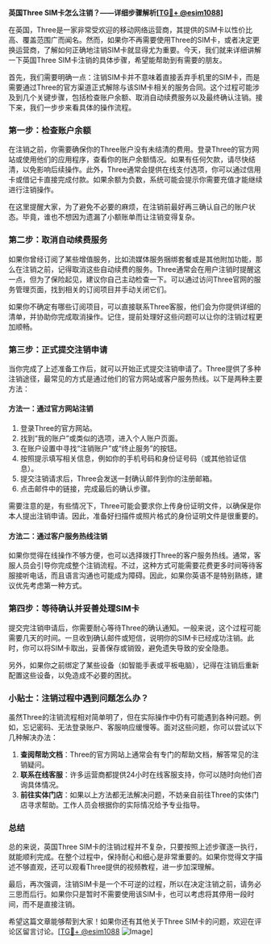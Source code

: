 **英国Three SIM卡怎么注销？——详细步骤解析[[TG💪+ @esim1088](https://t.me/s/esim1088)]**

在英国，Three是一家非常受欢迎的移动网络运营商，其提供的SIM卡以性价比高、覆盖范围广而闻名。然而，如果你不再需要使用Three的SIM卡，或者决定更换运营商，了解如何正确地注销SIM卡就显得尤为重要。今天，我们就来详细讲解一下英国Three SIM卡注销的具体步骤，希望能帮助到有需要的朋友。

首先，我们需要明确一点：注销SIM卡并不意味着直接丢弃手机里的SIM卡，而是需要通过Three的官方渠道正式解除与该SIM卡相关的服务合同。这个过程可能涉及到几个关键步骤，包括检查账户余额、取消自动续费服务以及最终确认注销。接下来，我们一步步来看具体的操作流程。

### 第一步：检查账户余额

在注销之前，你需要确保你的Three账户没有未结清的费用。登录Three的官方网站或使用他们的应用程序，查看你的账户余额情况。如果有任何欠款，请尽快结清，以免影响后续操作。此外，Three通常会提供在线支付选项，你可以通过信用卡或借记卡直接完成付款。如果余额为负数，系统可能会提示你需要充值才能继续进行注销操作。

在这里提醒大家，为了避免不必要的麻烦，在注销前最好再三确认自己的账户状态。毕竟，谁也不想因为遗漏了小额账单而让注销变得复杂。

### 第二步：取消自动续费服务

如果你曾经订阅了某些增值服务，比如流媒体服务捆绑套餐或是其他附加功能，那么在注销之前，记得取消这些自动续费的服务。Three通常会在用户注销时提醒这一点，但为了保险起见，建议你自己主动检查一下。可以通过访问Three官网的服务管理页面，找到相关的订阅项目并手动关闭它们。

如果你不确定有哪些订阅项目，可以直接联系Three客服，他们会为你提供详细的清单，并协助你完成取消操作。记住，提前处理好这些问题可以让你的注销过程更加顺畅。

### 第三步：正式提交注销申请

当你完成了上述准备工作后，就可以开始正式提交注销申请了。Three提供了多种注销途径，最常见的方式是通过他们的官方网站或客户服务热线。以下是两种主要方法：

#### 方法一：通过官方网站注销

1. 登录Three的官方网站。
2. 找到“我的账户”或类似的选项，进入个人账户页面。
3. 在账户设置中寻找“注销账户”或“终止服务”的按钮。
4. 按照提示填写相关信息，例如你的手机号码和身份证号码（或其他验证信息）。
5. 提交注销请求后，Three会发送一封确认邮件到你的注册邮箱。
6. 点击邮件中的链接，完成最后的确认步骤。

需要注意的是，有些情况下，Three可能会要求你上传身份证明文件，以确保是你本人提出注销申请。因此，准备好扫描件或照片格式的身份证明文件是很重要的。

#### 方法二：通过客户服务热线注销

如果你觉得在线操作不够方便，也可以选择拨打Three的客户服务热线。通常，客服人员会引导你完成整个注销流程。不过，这种方式可能需要花费更多时间等待客服接听电话，而且语言沟通也可能成为障碍。因此，如果你英语不是特别熟练，建议优先考虑第一种方式。

### 第四步：等待确认并妥善处理SIM卡

提交完注销申请后，你需要耐心等待Three的确认通知。一般来说，这个过程可能需要几天的时间。一旦收到确认邮件或短信，说明你的SIM卡已经成功注销。此时，你可以将SIM卡取出，妥善保存或销毁，避免遗失导致的安全隐患。

另外，如果你之前绑定了某些设备（如智能手表或平板电脑），记得在注销后重新配置这些设备，以免造成不必要的困扰。

### 小贴士：注销过程中遇到问题怎么办？

虽然Three的注销流程相对简单明了，但在实际操作中仍有可能遇到各种问题。例如，忘记密码、无法登录账户、客服响应缓慢等。面对这些问题，你可以尝试以下几种解决办法：

1. **查阅帮助文档**：Three的官方网站上通常会有专门的帮助文档，解答常见的注销疑问。
2. **联系在线客服**：许多运营商都提供24小时在线客服支持，你可以随时向他们咨询具体情况。
3. **前往实体门店**：如果以上方法都无法解决问题，不妨亲自前往Three的实体门店寻求帮助。工作人员会根据你的实际情况给予专业指导。

### 总结

总的来说，英国Three SIM卡的注销过程并不复杂，只要按照上述步骤逐一执行，就能顺利完成。在整个过程中，保持耐心和细心是非常重要的。如果你觉得文字描述不够直观，还可以观看Three提供的视频教程，进一步加深理解。

最后，再次强调，注销SIM卡是一个不可逆的过程，所以在决定注销之前，请务必三思而后行。如果你只是暂时不需要使用该SIM卡，也可以考虑将其停用一段时间，而不是直接注销。

希望这篇文章能够帮到大家！如果你还有其他关于Three SIM卡的问题，欢迎在评论区留言讨论。[[TG💪+ @esim1088](https://t.me/s/esim1088) ![Image](https://i.postimg.cc/4NQfJmqS/Snipaste-2025-05-13-00-14-12.png)]